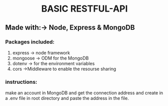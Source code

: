 # <p style="text-align:center">BASIC RESTFUL-API</p>

## Made with:-> Node, Express & MongoDB

### Packages included:
1. express -> node framework
2. mongoose -> ODM for the MongoDB
3. dotenv -> for the environment variables
4. cors ->Middleware to enable the resourse sharing

### instructions:
make an account in MongoDB and get the connection address  and create in a .env file in root directory and paste the address in the file.
